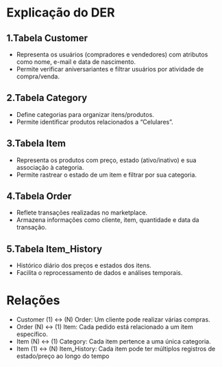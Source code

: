 # Explicação do DER

## 1.Tabela Customer

- Representa os usuários (compradores e vendedores) com atributos como nome, e-mail e data de nascimento.
- Permite verificar aniversariantes e filtrar usuários por atividade de compra/venda.

## 2.Tabela Category

- Define categorias para organizar itens/produtos.
- Permite identificar produtos relacionados a “Celulares”.

## 3.Tabela Item

- Representa os produtos com preço, estado (ativo/inativo) e sua associação à categoria.
- Permite rastrear o estado de um item e filtrar por sua categoria.

## 4.Tabela Order

- Reflete transações realizadas no marketplace.
- Armazena informações como cliente, item, quantidade e data da transação.

## 5.Tabela Item_History

- Histórico diário dos preços e estados dos itens.
- Facilita o reprocessamento de dados e análises temporais.

# Relações

- Customer (1) ↔️ (N) Order: Um cliente pode realizar várias compras.
- Order (N) ↔️ (1) Item: Cada pedido está relacionado a um item específico.
- Item (N) ↔️ (1) Category: Cada item pertence a uma única categoria.
- Item (1) ↔️ (N) Item_History: Cada item pode ter múltiplos registros de estado/preço ao longo do tempo